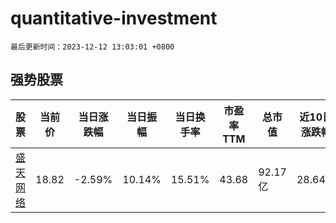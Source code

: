 # quantitative-investment

`最后更新时间：2023-12-12 13:03:01 +0800`

## 强势股票

|股票|当前价|当日涨跌幅|当日振幅|当日换手率|市盈率TTM|总市值|近10日涨跌幅|
|----|----|----|----|----|----|----|----|
|[盛天网络](https://xueqiu.com/S/SZ300494)|18.82|-2.59%|10.14%|15.51%|43.68|92.17亿|28.64%|
